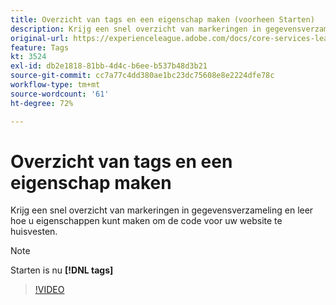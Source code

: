 ```yaml
---
title: Overzicht van tags en een eigenschap maken (voorheen Starten)
description: Krijg een snel overzicht van markeringen in gegevensverzameling en leer hoe u eigenschappen kunt maken om de code voor uw website te huisvesten.
original-url: https://experienceleague.adobe.com/docs/core-services-learn/tutorials/launch-web/launch-overview-and-creating-properties.html
feature: Tags
kt: 3524
exl-id: db2e1818-81bb-4d4c-b6ee-b537b48d3b21
source-git-commit: cc7a77c4dd380ae1bc23dc75608e8e2224dfe78c
workflow-type: tm+mt
source-wordcount: '61'
ht-degree: 72%

---
```


# Overzicht van tags en een eigenschap maken

Krijg een snel overzicht van markeringen in gegevensverzameling en leer hoe u eigenschappen kunt maken om de code voor uw website te huisvesten.

>[!NOTE]
>
> Starten is nu **[!DNL tags]**

>[!VIDEO](https://video.tv.adobe.com/v/28727/?quality=12&learn=on)
